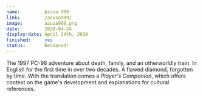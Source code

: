 ```yaml
---
name:         Azusa 999
link:         /azusa999/
image:        azusa999.png
date:         2020-04-24
display-date: April 24th, 2020
finished:     yes
status:       Released!
---
```

The 1997 PC-98 adventure about death, family, and an otherworldly train. In English for the first time in over two decades. A flawed diamond, forgotten by time. With the translation comes a *Player's Companion*, which offers context on the game's development and explanations for cultural references.
